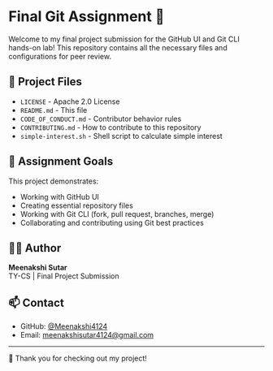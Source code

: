 # Final Git Assignment 🚀

Welcome to my final project submission for the GitHub UI and Git CLI hands-on lab! This repository contains all the necessary files and configurations for peer review.

## 📄 Project Files

- `LICENSE` - Apache 2.0 License
- `README.md` - This file
- `CODE_OF_CONDUCT.md` - Contributor behavior rules
- `CONTRIBUTING.md` - How to contribute to this repository
- `simple-interest.sh` - Shell script to calculate simple interest

## 📌 Assignment Goals

This project demonstrates:

- Working with GitHub UI
- Creating essential repository files
- Working with Git CLI (fork, pull request, branches, merge)
- Collaborating and contributing using Git best practices

## 👩‍💻 Author

**Meenakshi Sutar**  
TY-CS | Final Project Submission

## 📫 Contact

- GitHub: [@Meenakshi4124](https://github.com/Meenakshi4124)
- Email: meenakshisutar4124@gmail.com

---

🌟 Thank you for checking out my project!
